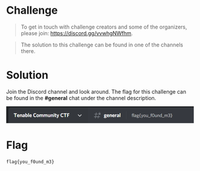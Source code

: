 # Challenge
> To get in touch with challenge creators and some of the organizers, please join: https://discord.gg/vvwhgNWfhm.

> The solution to this challenge can be found in one of the channels there. 

# Solution
Join the Discord channel and look around. The flag for this challenge can be found in the **#general** chat under the channel description.

![intro2 flag](./intro2_flag.PNG)
# Flag
```
flag{you_f0und_m3}
```
